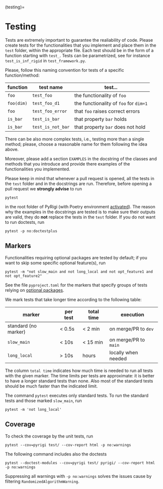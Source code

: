 (testing)=
# Testing

Tests are extremely important to guarantee the realiability of code.
Please create tests for the functionalities that you implement and place them in the `test` folder, within the appropriate file.
Each test should be in the form of a function starting with `test_`.
Tests can be parametrized, see for instance `test_is_inf_rigid` in `test_framework.py`.

Please, follow this naming convention for tests of a specific function/method:

| function  | test name        | test...
|-----------|------------------|---------------------------------------
| `foo`     | `test_foo`       | the functionality of `foo`
| `foo(dim)`| `test_foo_d1`    | the functionality of `foo` for `dim=1`
| `foo`     | `test_foo_error` | that `foo` raises correct errors
| `is_bar`  | `test_is_bar`    | that property `bar` holds
| `is_bar`  | `test_is_not_bar`| that property `bar` does not hold

There can be also more complex tests, i.e., testing more than a single method;
please, choose a reasonable name for them following the idea above.

Moreover, please add a section `EXAMPLES` in the docstring of the classes and methods that you introduce and provide there examples of the functionalities you implemented.

Please keep in mind that whenever a pull request is opened, all the tests in the `test` folder and in the docstrings are run.
Therefore, before opening a pull request we **strongly advise** to run
```
pytest
```
in the root folder of PyRigi (with Poetry environment [activated](dependencies)).
The reason why the examples in the docstrings are tested is to make sure their outputs are valid,
they do **not** replace the tests in the `test` folder.
If you do not want to run doctests, run
```
pytest -p no:doctestplus
```

## Markers

Functionalities requiring optional packages are tested by default;
if you want to skip some specific optional feature(s), run
```
pytest -m "not slow_main and not long_local and not opt_feature1 and not opt_feature2"
```
See the file `pyproject.toml` for the markers that specify groups of tests relying on [optional packages](optional-packages).

We mark tests that take longer time according to the following table:

| marker               | per test | total time | execution
| -------------------- | -------- | ---------- | -------------------
| standard (no marker) | < 0.5s   | < 2 min    | on merge/PR to `dev`
| `slow_main`          | < 10s    | < 15 min   | on merge/PR to `main`
| `long_local`         | > 10s    | hours      | locally when needed

The column `total time` indicates how much time is needed to run all tests with the given marker.
The time limits per tests are approximate: it is better to have a longer standard tests than none.
Also most of the standard tests should be much faster than the indicated limit.

The command `pytest` executes only standard tests.
To run the standard tests and those marked `slow_main`, run
```
pytest -m 'not long_local'
```

## Coverage

To check the coverage by the unit tests, run
```
pytest --cov=pyrigi test/ --cov-report html -p no:warnings
```
The following command includes also the doctests
```
pytest --doctest-modules --cov=pyrigi test/ pyrigi/ --cov-report html -p no:warnings
```
Suppressing all warnings with `-p no:warnings` solves the issues cause by
filtering `RandomizedAlgorithmWarning`.
